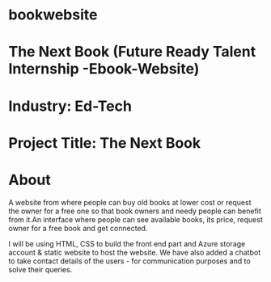# bookwebsite
# The Next Book (Future Ready Talent Internship -Ebook-Website)
# Industry: Ed-Tech
# Project Title: The Next Book
# About
A website from where people can buy old books at lower cost or request the owner for a free one so that book owners and needy people can benefit from it.An interface where people can see available books, its price, request owner for a free book and get connected.

I will be using HTML, CSS to build the front end part and Azure storage account & static website to host the website. We have also added a chatbot to take contact details of the users - for communication purposes and to solve their queries.
